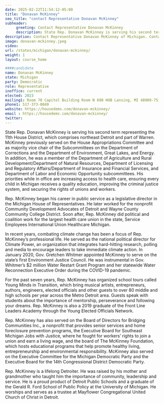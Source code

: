 ```yaml
---
date: 2025-02-22T11:54:12-05:00
title: "Donavan McKinney"
seo_title: "contact Representative Donavan McKinney"
subheader:
     greeting: Contact Representative Donavan McKinney
     description: State Rep. Donavan McKinney is serving his second term representing the 11th House District, which comprises northeast Detroit and part of Warren. He assumed office on January 1, 2025. His current term ends on January 1, 2027.
description: Contact Representative Donavan McKinney of Michigan. Contact information for Donavan McKinney includes email address, phone number, and mailing address.
image: donavan-mckinney.jpeg
video:
url: /states/michigan/donavan-mckinney/
weight: 1
layout: course_home

####candidate
name: Donavan McKinney
state: Michigan
party: Democratic
role: Representative
inoffice: current
elected: 2023
mailing1: Room 70 Capitol Building Room N 690 HOB Lansing, MI 48909-7514
phone1: 517-373-0849
website: https://housedems.com/donavan-mckinney/
email : https://housedems.com/donavan-mckinney/
twitter: 
---
```

State Rep. Donavan McKinney is serving his second term representing the 11th House District, which comprises northeast Detroit and part of Warren. McKinney previously served on the House Appropriations Committee and as majority vice chair of the Subcommittees on the Department of Corrections and the Department of Environment, Great Lakes, and Energy. In addition, he was a member of the Department of Agriculture and Rural Development/Department of Natural Resources, Department of Licensing and Regulatory Affairs/Department of Insurance and Financial Services, and Department of Labor and Economic Opportunity subcommittees. His priorities while in office are increasing access to health care, ensuring every child in Michigan receives a quality education, improving the criminal justice system, and securing the rights of unions and workers.

Rep. McKinney began his career in public service as a legislative director in the Michigan House of Representatives. He later worked for the nonprofit Community Development Advocates of Detroit and Wayne County Community College District. Soon after, Rep. McKinney did political and coalition work for the largest health care union in the state, Service Employees International Union Healthcare Michigan.

In recent years, combating climate change has been a focus of Rep. McKinney’s professional life. He served as the national political director for Climate Power, an organization that integrates hard-hitting research, polling and media to encourage leaders to take immediate climate action. In January 2020, Gov. Gretchen Whitmer appointed McKinney to serve on the state’s first Environment Justice Council. He was instrumental in Gov. Whitmer’s $2 million Water Restart Grant Program and her statewide Water Reconnection Executive Order during the COVID-19 pandemic.

For the past seven years, Rep. McKinney has organized school tours called Young Minds in Transition, which bring musical artists, entrepreneurs, authors, engineers, elected officials and other guests to over 80 middle and high schools per year across the Metro Detroit area. Guests speak with students about the importance of mentorship, perseverance and following your dreams. Rep. McKinney is also a 2019 graduate of the Front Line Leaders Academy through the Young Elected Officials Network.

Rep. McKinney has also served on the Board of Directors for Bridging Communities Inc., a nonprofit that provides senior services and home foreclosure prevention programs, the Executive Board for Southeast Michigan Jobs with Justice, where he fought for workers’ rights to join a union and earn a living wage, and the board of The McKinney Foundation, which hosts educational programs that help promote healthy living, entrepreneurship and environmental responsibility. McKinney also served on the Executive Committee for the Michigan Democratic Party and the Executive Board for the 14th Congressional District Democratic Party.

Rep. McKinney is a lifelong Detroiter. He was raised by his mother and grandmother who taught him the importance of community, leadership and service. He is a proud product of Detroit Public Schools and a graduate of the Gerald R. Ford School of Public Policy at the University of Michigan. He worships and serves as a trustee at Mayflower Congregational United Church of Christ in Detroit.

